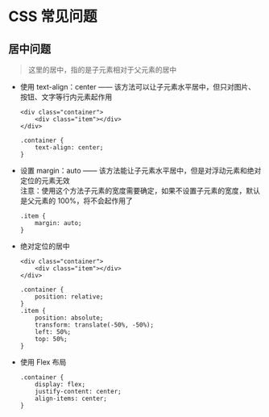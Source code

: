# CSS 常见问题

## 居中问题

> 这里的居中，指的是子元素相对于父元素的居中

- 使用 text-align：center —— 该方法可以让子元素水平居中，但只对图片、按钮、文字等行内元素起作用

  ```
  <div class="container">
      <div class="item"></div>
  </div>

  .container {
      text-align: center;
  }
  ```

- 设置 margin：auto —— 该方法能让子元素水平居中，但是对浮动元素和绝对定位的元素无效<br>
  注意：使用这个方法子元素的宽度需要确定，如果不设置子元素的宽度，默认是父元素的 100%，将不会起作用了

  ```
  .item {
      margin: auto;
  }
  ```

- 绝对定位的居中

  ```
  <div class="container">
      <div class="item"></div>
  </div>

  .container {
      position: relative;
  }
  .item {
      position: absolute;
      transform: translate(-50%, -50%);
      left: 50%;
      top: 50%;
  }
  ```

- 使用 Flex 布局

  ```
  .container {
      display: flex;
      justify-content: center;
      align-items: center;
  }
  ```
